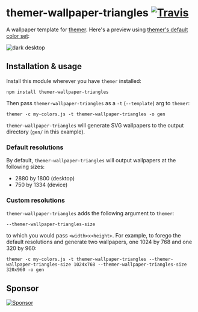 # themer-wallpaper-triangles [![Travis](https://img.shields.io/travis/mjswensen/themer-wallpaper-triangles.svg)](https://travis-ci.org/mjswensen/themer-wallpaper-triangles)

A wallpaper template for [themer](https://github.com/mjswensen/themer). Here's a preview using [themer's default color set](https://github.com/mjswensen/themer-colors-default):

![dark desktop](https://cdn.rawgit.com/mjswensen/themer-wallpaper-triangles/ecf436f9edd35618c72ff8d944c9814b84809b2c/assets/desktop-dark.svg)

## Installation & usage

Install this module wherever you have `themer` installed:

    npm install themer-wallpaper-triangles

Then pass `themer-wallpaper-triangles` as a `-t` (`--template`) arg to `themer`:

    themer -c my-colors.js -t themer-wallpaper-triangles -o gen

`themer-wallpaper-triangles` will generate SVG wallpapers to the output directory (`gen/` in this example).

### Default resolutions

By default, `themer-wallpaper-triangles` will output wallpapers at the following sizes:

* 2880 by 1800 (desktop)
* 750 by 1334 (device)

### Custom resolutions

`themer-wallpaper-triangles` adds the following argument to `themer`:

    --themer-wallpaper-triangles-size

to which you would pass `<width>x<height>`. For example, to forego the default resolutions and generate two wallpapers, one 1024 by 768 and one 320 by 960:

    themer -c my-colors.js -t themer-wallpaper-triangles --themer-wallpaper-triangles-size 1024x768 --themer-wallpaper-triangles-size 320x960 -o gen

## Sponsor

[![Sponsor](https://app.codesponsor.io/embed/hHKoUkX4tpsdAzjvSfNXFb22/mjswensen/themer-wallpaper-triangles.svg)](https://app.codesponsor.io/link/hHKoUkX4tpsdAzjvSfNXFb22/mjswensen/themer-wallpaper-triangles)
